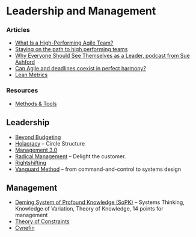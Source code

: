 # Leadership and Management

### Articles
- [What Is a High-Performing Agile Team?](https://www.mountaingoatsoftware.com/blog/what-is-a-high-performing-agile-team)
- [Staying on the path to high performing teams](https://lethain.com/durably-excellent-teams/)
- [Why Everyone Should See Themselves as a Leader, podcast from Sue Ashford](https://www.listennotes.com/podcasts/hbr-ideacast/why-everyone-should-see-574rO01BYCl/)
- [Can Agile and deadlines coexist in perfect harmony?](https://medium.com/awesome-agile/can-agile-and-deadlines-coexist-in-perfect-harmony-5018510ffcb8)
- [Lean Metrics](https://nigelthurlow.com/2022/07/06/all-about-lean-metrics/)

### Resources
- [Methods & Tools](https://www.methodsandtools.com/)

## Leadership
- [Beyond Budgeting](https://bbrt.org/)
- [Holacracy](https://holacracy.org/) – Circle Structure
- [Management 3.0](https://management30.com/)
- [Radical Management](https://stevedenning.com/radical-management/) – Delight the customer.
- [Rightshifting](https://flowchainsensei.wordpress.com/rightshifting/)
- [Vanguard Method](https://vanguard-method.com/) – from command-and-control to systems design


## Management
- [Deming System of Profound Knowledge (SoPK)](https://deming.org/explore/sopk/) – Systems Thinking, Knowledge of Variation, Theory of Knowledge, 14 points for management
- [Theory of Constraints](https://www.goldratt.com/)
- [Cynefin](https://thecynefin.co/)
